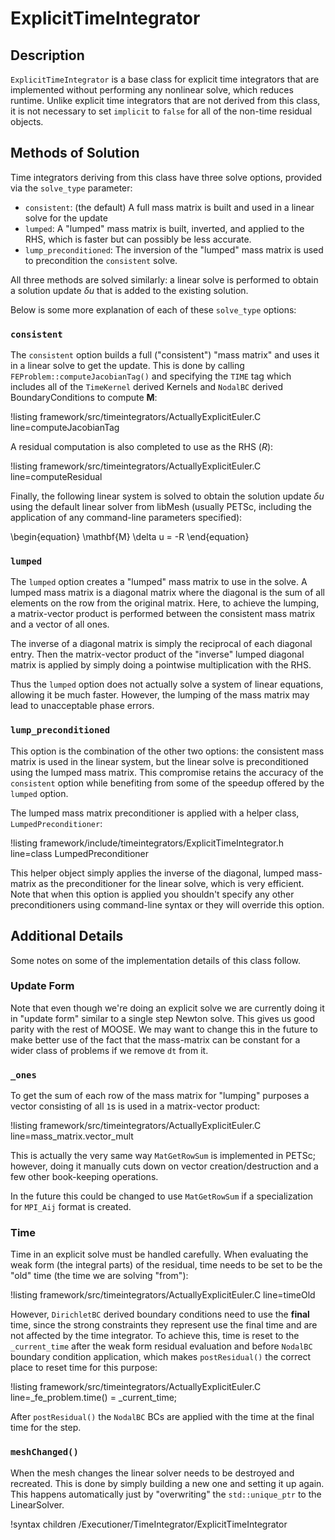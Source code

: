 # ExplicitTimeIntegrator

## Description

`ExplicitTimeIntegrator` is a base class for explicit time integrators that are
implemented without performing any nonlinear solve, which reduces runtime. Unlike
explicit time integrators that are not derived from this class, it is not
necessary to set `implicit` to `false` for all of the non-time residual objects.

## Methods of Solution

Time integrators deriving from this class have three solve options, provided via
the `solve_type` parameter:

- `consistent`: (the default) A full mass matrix is built and used in a linear solve for the update
- `lumped`: A "lumped" mass matrix is built, inverted, and applied to the RHS, which
  is faster but can possibly be less accurate.
- `lump_preconditioned`: The inversion of the "lumped" mass matrix is used to
  precondition the `consistent` solve.

All three methods are solved similarly: a linear solve is performed to obtain a
solution update $\delta u$ that is added to the existing solution.

Below is some more explanation of each of these `solve_type` options:

### `consistent`

The `consistent` option builds a full ("consistent") "mass matrix" and uses it
in a linear solve to get the update.  This is done by calling
`FEProblem::computeJacobianTag()` and specifying the `TIME` tag which includes
all of the `TimeKernel` derived Kernels and `NodalBC` derived BoundaryConditions
to compute $\mathbf{M}$:

!listing framework/src/timeintegrators/ActuallyExplicitEuler.C line=computeJacobianTag

A residual computation is also completed to use as the RHS ($R$):

!listing framework/src/timeintegrators/ActuallyExplicitEuler.C line=computeResidual

Finally, the following linear system is solved to obtain the solution update
$\delta u$ using the default linear solver from libMesh (usually PETSc, including
the application of any command-line parameters specified):

\begin{equation}
\mathbf{M} \delta u = -R
\end{equation}

### `lumped`

The `lumped` option creates a "lumped" mass matrix to use in the solve.  A lumped mass matrix is a diagonal matrix where the diagonal is the sum of all elements on the row from the original matrix.
Here, to achieve the lumping, a matrix-vector product is performed between the
consistent mass matrix and a vector of all ones.

The inverse of a diagonal matrix is simply the reciprocal of each diagonal entry.
Then the matrix-vector product of the "inverse" lumped diagonal matrix is applied by simply doing a pointwise multiplication with the RHS.

Thus the `lumped` option does not actually solve a system of linear equations,
allowing it be much faster. However, the lumping of the mass matrix may lead to
unacceptable phase errors.

### `lump_preconditioned`

This option is the combination of the other two options: the consistent mass matrix
is used in the linear system, but the linear solve is preconditioned using the
lumped mass matrix. This compromise retains the accuracy of the `consistent`
option while benefiting from some of the speedup offered by the `lumped` option.

The lumped mass matrix preconditioner is applied with a helper class, `LumpedPreconditioner`:

!listing framework/include/timeintegrators/ExplicitTimeIntegrator.h line=class LumpedPreconditioner

This helper object simply applies the inverse of the diagonal, lumped
mass-matrix as the preconditioner for the linear solve, which is very
efficient. Note that when this option is applied you shouldn't specify any other
preconditioners using command-line syntax or they will override this option.

## Additional Details

Some notes on some of the implementation details of this class follow.

### Update Form

Note that even though we're doing an explicit solve we are currently doing it in
"update form" similar to a single step Newton solve.  This gives us good parity
with the rest of MOOSE.  We may want to change this in the future to make better
use of the fact that the mass-matrix can be constant for a wider class of
problems if we remove `dt` from it.

### `_ones`

To get the sum of each row of the mass matrix for "lumping" purposes a vector consisting of all `1`s is used in a matrix-vector product:

!listing framework/src/timeintegrators/ActuallyExplicitEuler.C line=mass_matrix.vector_mult

This is actually the very same way `MatGetRowSum` is implemented in PETSc; however,
doing it manually cuts down on vector creation/destruction and a few other book-keeping operations.

In the future this could be changed to use `MatGetRowSum` if a specialization for `MPI_Aij` format is created.

### Time

Time in an explicit solve must be handled carefully. When evaluating the weak
form (the integral parts) of the residual, time needs to be set to be the "old"
time (the time we are solving "from"):

!listing framework/src/timeintegrators/ActuallyExplicitEuler.C line=timeOld

However, `DirichletBC` derived boundary conditions need to use the **final** time,
since the strong constraints they represent use the final time and are not affected
by the time integrator. To achieve this, time is reset to the `_current_time` after
the weak form residual evaluation and before `NodalBC` boundary condition application,
which makes `postResidual()` the correct place to reset time for this purpose:

!listing framework/src/timeintegrators/ActuallyExplicitEuler.C line=_fe_problem.time() = _current_time;

After `postResidual()` the `NodalBC` BCs are applied with the time at the final time for the step.

### `meshChanged()`

When the mesh changes the linear solver needs to be destroyed and recreated.
This is done by simply building a new one and setting it up again.  This happens
automatically just by "overwriting" the `std::unique_ptr` to the LinearSolver.

!syntax children /Executioner/TimeIntegrator/ExplicitTimeIntegrator
